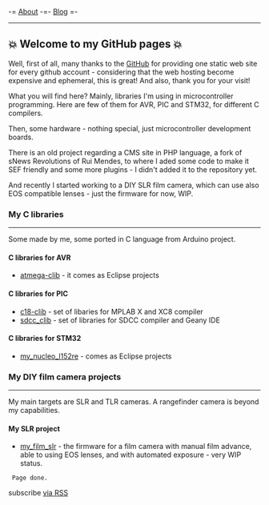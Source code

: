 -= [About](about.md) -=- [Blog](news.md) =-
<hr />

## :boom: Welcome to my GitHub pages :boom:

Well, first of all, many thanks to the [GitHub](https://pages.github.com/) for providing one static web site for every github account - considering that the web hosting become expensive and ephemeral, this is great! And also, thank you for your visit!

What you will find here? Mainly, libraries I'm using in microcontroller programming. Here are few of them for AVR, PIC and STM32, for different C compilers. 

Then, some hardware - nothing special, just microcontroller development boards. 

There is an old project regarding a CMS site in PHP language, a fork of sNews Revolutions of Rui Mendes, to where I aded some code to make it SEF friendly and some more plugins - I didn't added it to the repository yet.

And recently I started working to a DIY SLR film camera, which can use also EOS compatible lenses - just the firmware for now, WIP.

### My C libraries
<hr />

Some made by me, some ported in C language from Arduino project.

#### C libraries for AVR

* [atmega-clib](http://funlw65.github.io/atmega-clib) - it comes as Eclipse projects

#### C libraries for PIC

* [c18-clib](http://funlw65.github.io/c18-clib/) - set of libaries for MPLAB X and XC8 compiler
* [sdcc_clib](http://funlw65.github.io/sdcc_clib/) - set of libraries for SDCC compiler and Geany IDE

#### C libraries for STM32

* [my_nucleo_l152re](https://funlw65.github.io/my_nucleo_l152re/) - comes as Eclipse projects

### My DIY film camera projects
<hr />

My main targets are SLR and TLR cameras. A rangefinder camera is beyond my capabilities.

#### My SLR project

* [my_film_slr](https://funlw65.github.io/my_film_slr/) - the firmware for a film camera with manual film advance, able to using EOS lenses, and with automated exposure - very WIP status.

```
 Page done.
```
<p class="rss-subscribe">subscribe <a href="{{ "/feed.xml" | prepend: site.baseurl }}">via RSS</a></p>
